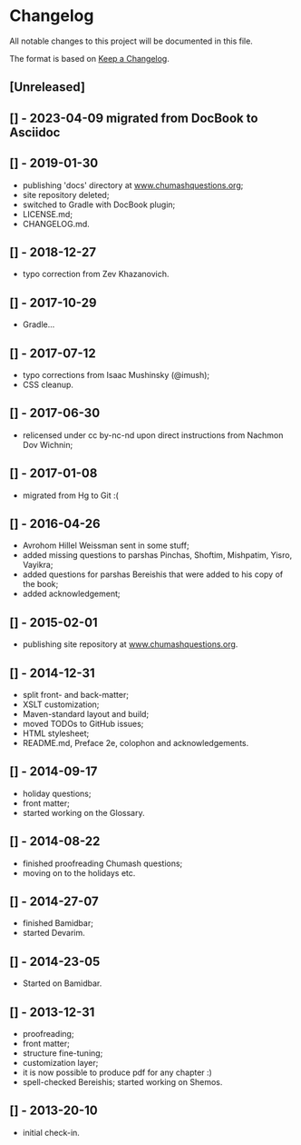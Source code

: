 # Changelog
All notable changes to this project will be documented in this file.

The format is based on [Keep a Changelog](https://keepachangelog.com/en/1.0.0/).

## [Unreleased]

## [] - 2023-04-09 migrated from DocBook to Asciidoc

## [] - 2019-01-30
- publishing 'docs' directory at www.chumashquestions.org;
- site repository deleted;
- switched to Gradle with DocBook plugin;
- LICENSE.md;
- CHANGELOG.md.

## [] - 2018-12-27
- typo correction from Zev Khazanovich.

## [] - 2017-10-29
- Gradle...

## [] - 2017-07-12
- typo corrections from Isaac Mushinsky (@imush);
- CSS cleanup.

## [] - 2017-06-30
- relicensed under cc by-nc-nd upon direct instructions from Nachmon Dov Wichnin;

## [] - 2017-01-08
- migrated from Hg to Git :(

## [] - 2016-04-26
- Avrohom Hillel Weissman sent in some stuff;
- added missing questions to parshas Pinchas, Shoftim, Mishpatim, Yisro, Vayikra;
- added questions for parshas Bereishis that were added to his copy of the book;
- added acknowledgement;

## [] - 2015-02-01
- publishing site repository at www.chumashquestions.org.

## [] - 2014-12-31
- split front- and back-matter;
- XSLT customization;
- Maven-standard layout and build;
- moved TODOs to GitHub issues;
- HTML stylesheet;
- README.md, Preface 2e, colophon and acknowledgements.

## [] - 2014-09-17
- holiday questions;
- front matter;
- started working on the Glossary.

## [] - 2014-08-22
- finished proofreading Chumash questions;
- moving on to the holidays etc.

## [] - 2014-27-07
- finished Bamidbar;
- started Devarim.

## [] - 2014-23-05
- Started on Bamidbar.

## [] - 2013-12-31
- proofreading;
- front matter;
- structure fine-tuning;
- customization layer;
- it is now possible to produce pdf for any chapter :)
- spell-checked Bereishis; started working on Shemos.

## [] - 2013-20-10
- initial check-in.
 